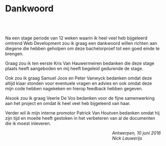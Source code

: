<br><br><br><br><br><br><br><br><br><br>
# Dankwoord
<br><br><br>
Na een stage periode van 12 weken waarin ik heel veel heb bijgeleerd omtrend Web Development zou ik graag een dankwoord willen richten aan diegene die hebben geholpen om deze bachelorproef tot een goed einde te brengen.

Graag zou ik ten eerste Kris Van Hauwermeiren bedanken die deze stage plaats heeft aangeboden en mij heeft begeleid gedurende de stage. 

Ook zou ik graag Samuel Joos en Peter Vanwyck bedanken omdat deze altijd klaar stonden voor eventuele vragen en advies en ook omdat deze mijn code hebben nagekeken en hierop feedback hebben gegeven.

Alsook zou ik graag Veerle De Vos bedanken voor de fijne samenwerking aan het project en omdat ik heel veel heb bijgeleerd van haar.

Verder wil ik mijn interne promotor Patrick Van Houtven bedanken omdat hij zijn tijd en moeite heeft gestoken in het verbeteren van al de documenten die ik moest inleveren.
<br>
<div style="float:right;"><i>Antwerpen, 10 juni 2016<br>Nick Lauwerijs</i></div>

